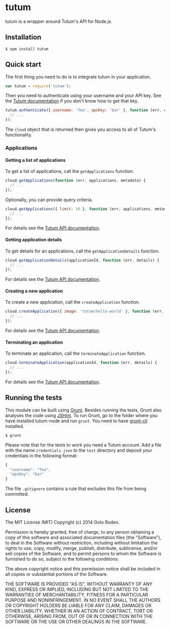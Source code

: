 # tutum

tutum is a wrapper around Tutum's API for Node.js.

## Installation

    $ npm install tutum

## Quick start

The first thing you need to do is to integrate tutum in your application.

```javascript
var tutum = require('tutum');
```

Then you need to authenticate using your username and your API key. See the [Tutum documentation](http://docs.tutum.co/) if you don't know how to get that key.

```javascript
tutum.authenticate({ username: 'foo', apiKey: 'bar' }, function (err, cloud) {
  // ...
});
```

The `cloud` object that is returned then gives you access to all of Tutum's functionality.

### Applications

#### Getting a list of applications

To get a list of applications, call the `getApplications` function.

```javascript
cloud.getApplications(function (err, applications, metadata) {
  // ...
});
```

Optionally, you can provide query criteria.

```javascript
cloud.getApplications({ limit: 10 }, function (err, applications, metadata) {
  // ...
});
```

For details see the [Tutum API documentation](http://docs.tutum.co/reference/api/#list-all-applications).

#### Getting application details

To get details for an applications, call the `getApplicationDetails` function.

```javascript
cloud.getApplicationDetails(applicationId, function (err, details) {
  // ...
});
```

For details see the [Tutum API documentation](http://docs.tutum.co/reference/api/#get-application-details).

#### Creating a new application

To create a new application, call the `createApplication` function.

```javascript
cloud.createApplication({ image: 'tutum/hello-world' }, function (err, details) {
  // ...
});
```

For details see the [Tutum API documentation](http://docs.tutum.co/reference/api/#create-and-launch-a-new-application).

#### Terminating an application

To terminate an application, call the `terminateApplication` function.

```javascript
cloud.terminateApplication(applicationId, function (err, details) {
  // ...
});
```

For details see the [Tutum API documentation](http://docs.tutum.co/reference/api/#terminate-an-application).

## Running the tests

This module can be built using [Grunt](http://gruntjs.com/). Besides running the tests, Grunt also analyses the code using [JSHint](http://jshint.com/). To run Grunt, go to the folder where you have installed tutum-node and run `grunt`. You need to have [grunt-cli](https://github.com/gruntjs/grunt-cli) installed.

    $ grunt

Please note that for the tests to work you need a Tutum account. Add a file with the name `credentials.json` to the `test` directory and deposit your credentials in the following format:

```javascript
{
  "username": "foo",
  "apiKey": "bar"
}
```

The file `.gitignore` contains a rule that excludes this file from being committed.

## License

The MIT License (MIT)
Copyright (c) 2014 Golo Roden.

Permission is hereby granted, free of charge, to any person obtaining a copy of this software and associated documentation files (the "Software"), to deal in the Software without restriction, including without limitation the rights to use, copy, modify, merge, publish, distribute, sublicense, and/or sell copies of the Software, and to permit persons to whom the Software is furnished to do so, subject to the following conditions:

The above copyright notice and this permission notice shall be included in all copies or substantial portions of the Software.

THE SOFTWARE IS PROVIDED "AS IS", WITHOUT WARRANTY OF ANY KIND, EXPRESS OR IMPLIED, INCLUDING BUT NOT LIMITED TO THE WARRANTIES OF MERCHANTABILITY, FITNESS FOR A PARTICULAR PURPOSE AND NONINFRINGEMENT. IN NO EVENT SHALL THE AUTHORS OR COPYRIGHT HOLDERS BE LIABLE FOR ANY CLAIM, DAMAGES OR OTHER LIABILITY, WHETHER IN AN ACTION OF CONTRACT, TORT OR OTHERWISE, ARISING FROM, OUT OF OR IN CONNECTION WITH THE SOFTWARE OR THE USE OR OTHER DEALINGS IN THE SOFTWARE.
